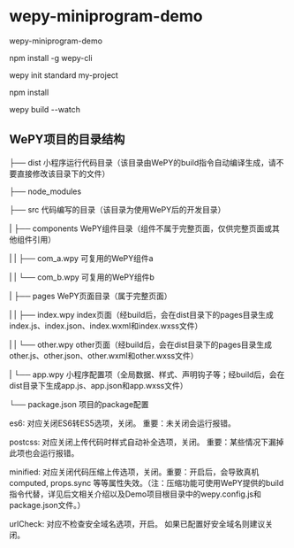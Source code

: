 # wepy-miniprogram-demo

wepy-miniprogram-demo


npm install -g wepy-cli

wepy init standard my-project

npm  install

wepy build --watch


## WePY项目的目录结构

├── dist                   小程序运行代码目录（该目录由WePY的build指令自动编译生成，请不要直接修改该目录下的文件）

├── node_modules     

├── src                    代码编写的目录（该目录为使用WePY后的开发目录）

|   ├── components         WePY组件目录（组件不属于完整页面，仅供完整页面或其他组件引用）

|   |   ├── com_a.wpy      可复用的WePY组件a

|   |   └── com_b.wpy      可复用的WePY组件b

|   ├── pages              WePY页面目录（属于完整页面）

|   |   ├── index.wpy      index页面（经build后，会在dist目录下的pages目录生成index.js、index.json、index.wxml和index.wxss文件）

|   |   └── other.wpy      other页面（经build后，会在dist目录下的pages目录生成other.js、other.json、other.wxml和other.wxss文件）

|   └── app.wpy            小程序配置项（全局数据、样式、声明钩子等；经build后，会在dist目录下生成app.js、app.json和app.wxss文件）

└── package.json           项目的package配置




es6: 对应关闭ES6转ES5选项，关闭。 重要：未关闭会运行报错。


postcss: 对应关闭上传代码时样式自动补全选项，关闭。 重要：某些情况下漏掉此项也会运行报错。


minified: 对应关闭代码压缩上传选项，关闭。重要：开启后，会导致真机computed, props.sync 等等属性失效。（注：压缩功能可使用WePY提供的build指令代替，详见后文相关介绍以及Demo项目根目录中的wepy.config.js和package.json文件。）

urlCheck: 对应不检查安全域名选项，开启。 如果已配置好安全域名则建议关闭。
